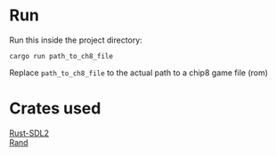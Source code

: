 # Run
Run this inside the project directory:
```
cargo run path_to_ch8_file
```

Replace `path_to_ch8_file` to the actual path to a chip8 game file (rom)  
# Crates used
[Rust-SDL2](https://crates.io/crates/sdl2)  
[Rand](https://docs.rs/rand/latest/rand/)
